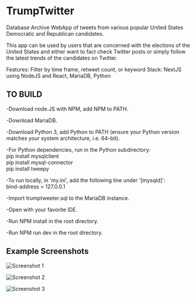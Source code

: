 # TrumpTwitter  
Database Archive WebApp of tweets from various popular United States Democratic and Republican candidates. 

This app can be used by users that are concerned with the elections of the United States 
and either want to fact check Twitter posts or simply follow the latest trends of the candidates on Twitter.

Features: Filter by time frame, retweet count, or keyword
Stack: NextJS using NodeJS and React, MariaDB, Python
  
  
## TO BUILD
-Download node.JS with NPM, add NPM to PATH.

-Download MariaDB.

-Download Python 3, add Python to PATH (ensure your Python version matches your system architecture, i.e. 64-bit).

-For Python dependencies, run in the Python subdirectory:\
 pip install mysqlclient\
 pip install mysql-connector\
 pip install tweepy


-To run locally, in 'my.ini', add the following line under '[mysqld]':  
 bind-address = 127.0.0.1

-Import trumptweeter.sql to the MariaDB instance.  

-Open with your favorite IDE.

-Run NPM install in the root directory.

-Run NPM run dev in the root directory.

## Example Screenshots
![Screenshot 1](https://i.imgur.com/NhLD0AB.png)  

![Screenshot 2](https://i.imgur.com/Avx6yhu.png)

![Screenshot 3](https://i.imgur.com/PK7SMEY.png)

